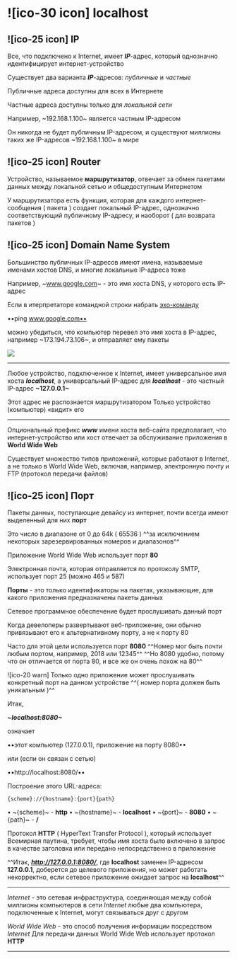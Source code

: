 # ![ico-30 icon] localhost

## ![ico-25 icon] IP

Все, что подключено к Internet, имеет **_IP_**-адрес, который однозначно идентифицирует интернет-устройство

Существует два варианта **_IP_**-адресов: _публичные_ и _частные_

Публичные адреса доступны для всех в Интернете

Частные адреса доступны только для _локальной сети_

Например, ~192.168.1.100~ является частным IP-адресом

Он никогда не будет публичным IP-адресом,
и существуют миллионы таких же IP-адресов ~192.168.1.100~ в мире

## ![ico-25 icon] Router

Устройство, называемое **маршрутизатор**, отвечает за обмен пакетами данных между локальной сетью и общедоступным Интернетом

У маршрутизатора есть функция, которая для каждого интернет-сообщения ( пакета ) создает локальный IP-адрес, однозначно соответствующий публичному IP-адресу, и наоборот ( для возврата пакетов )

## ![ico-25 icon] Domain Name System

Большинство публичных IP-адресов имеют имена, называемые именами хостов DNS,
и многие локальные IP-адреса тоже

Например, ~www.google.com~ - это имя хоста DNS, у которого есть IP-адрес

Если в итерпретаторе командной строки набрать [эхо-команду](https://ab57.ru/cmdlist/ping.html)

••ping www.google.com••

можно убедиться, что компьютер перевел это имя хоста в IP-адрес, например ~173.194.73.106~, и отправляет ему пакеты

![](https://github.com/garevna/js-course/blob/master/images/lessons/ping.png?raw=true)

____________________________________________________


Любое устройство, подключенное к Internet, имеет универсальное имя хоста **_localhost_**, 
а универсальный IP-адрес для **_localhost_** - это частный IP-адрес **~127.0.0.1~**

Этот адрес не распознается маршрутизатором
Только устройство (компьютер) «видит» его

____________________________________________________


Опциональный префикс **_www_** имени хоста веб-сайта предполагает, что интернет-устройство или хост отвечает за обслуживание приложения в **World Wide Web**

Существует множество типов приложений, которые работают в Internet, а не только в World Wide Web, включая, например, электронную почту и FTP (протокол передачи файлов)

## ![ico-25 icon] Порт

Пакеты данных, поступающие девайсу из интернет, почти всегда имеют выделенный для них **порт**

Это число в диапазоне от 0 до 64k ( 65536 )
^^за исключением некоторых зарезервированных номеров и диапазонов^^

Приложение World Wide Web использует порт **80**

Электронная почта, которая отправляется по протоколу SMTP, использует порт 25 (можно 465 и 587)

**Порты** - это только идентификаторы на пакетах, указывающие, для какого приложения предназначены пакеты данных

Сетевое программное обеспечение будет прослушивать данный порт

Когда девелоперы развертывают веб-приложение, они обычно привязывают его к альтернативному порту, а не к порту 80

Часто для этой цели используется порт **8080** 
^^Номер мог быть почти любым портом, например, 2018 или 12345^^
^^Но 8080 удобно, потому что он отличается от порта 80, и все же он очень похож на 80^^

![ico-20 warn] Только одно приложение может прослушивать конкретный порт на данном устройстве
^^( номер порта должен быть уникальным )^^

Итак, 

**_~localhost:8080~_** 

означает 

••этот компьютер (127.0.0.1), приложение на порту 8080••

или (если он связан с сетью)

••http://localhost:8080/••

Построение этого URL-адреса:

~~~console
{scheme}://{hostname}:{port}{path}
~~~

• ~{scheme}~ - **http** 
• ~{hostname}~ - **localhost**
• ~{port}~ - **8080**
• ~{path}~ - **/**

Протокол **HTTP** ( HyperText Transfer Protocol ), который использует Всемирная паутина, требует, чтобы имя хоста было включено в запрос в качестве заголовка или передано непосредственно в приложение

^^Итак, **_http://127.0.0.1:8080/_**, где **localhost** заменен IP-адресом **127.0.0.1**, доберется до целевого приложения, но может работать некорректно, если сетевое приложение ожидает запрос на **localhost**^^

____________________________________________________


_Internet_ - это сетевая инфраструктура, соединяющая между собой миллионы компьютеров в сети _Internet_ 
любые два компьютера, подключенные к Internet, могут связываться друг с другом

_World Wide Web_ - это способ получения информации посредством _Internet_
Для передачи данных World Wide Web использует протокол **HTTP**

____________________________________________________

